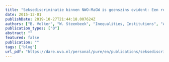```yaml
---
title: "Seksediscriminatie binnen NWO-MaGW is geenszins evident: Een reactie op de reactie van Van der Lee en Ellemers"
date: 2015-12-01
publishDate: 2019-10-27T21:44:18.007624Z
authors: ["B. Volker", "W. Steenbeek", "Inequalities, Institutions", "AISSR, FMG) Life courses (IIL"]
publication_types: ["0"]
abstract: ""
featured: false
publication: ""
tags: ["blog"]
url_pdf: "https://dare.uva.nl/personal/pure/en/publications/seksediscriminatie-binnen-nwomagw-is-geenszins-evident-een-reactie-op-de-reactie-van-van-der-lee-en-ellemers(fa51724e-aeca-44c5-8f0e-e96be2d3436f).html"
---
```


